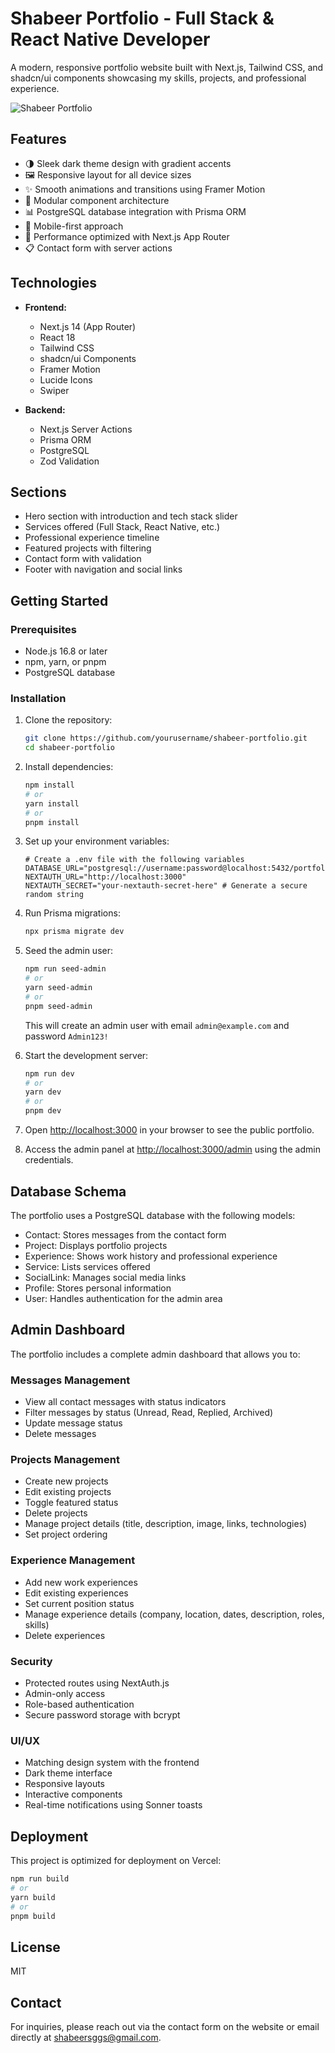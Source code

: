 # Shabeer Portfolio - Full Stack & React Native Developer

A modern, responsive portfolio website built with Next.js, Tailwind CSS, and shadcn/ui components showcasing my skills, projects, and professional experience.

![Shabeer Portfolio](https://images.pexels.com/photos/91227/pexels-photo-91227.jpeg)

## Features

- 🌗 Sleek dark theme design with gradient accents
- 🖼️ Responsive layout for all device sizes
- ✨ Smooth animations and transitions using Framer Motion
- 🧩 Modular component architecture
- 📊 PostgreSQL database integration with Prisma ORM
- 📱 Mobile-first approach
- 🚀 Performance optimized with Next.js App Router
- 📋 Contact form with server actions

## Technologies

- **Frontend:**
  - Next.js 14 (App Router)
  - React 18
  - Tailwind CSS
  - shadcn/ui Components
  - Framer Motion
  - Lucide Icons
  - Swiper

- **Backend:**
  - Next.js Server Actions
  - Prisma ORM
  - PostgreSQL
  - Zod Validation

## Sections

- Hero section with introduction and tech stack slider
- Services offered (Full Stack, React Native, etc.)
- Professional experience timeline
- Featured projects with filtering
- Contact form with validation
- Footer with navigation and social links

## Getting Started

### Prerequisites

- Node.js 16.8 or later
- npm, yarn, or pnpm
- PostgreSQL database

### Installation

1. Clone the repository:
   ```bash
   git clone https://github.com/yourusername/shabeer-portfolio.git
   cd shabeer-portfolio
   ```

2. Install dependencies:
   ```bash
   npm install
   # or
   yarn install
   # or
   pnpm install
   ```

3. Set up your environment variables:
   ```
   # Create a .env file with the following variables
   DATABASE_URL="postgresql://username:password@localhost:5432/portfolio_db"
   NEXTAUTH_URL="http://localhost:3000"
   NEXTAUTH_SECRET="your-nextauth-secret-here" # Generate a secure random string
   ```

4. Run Prisma migrations:
   ```bash
   npx prisma migrate dev
   ```

5. Seed the admin user:
   ```bash
   npm run seed-admin
   # or
   yarn seed-admin
   # or
   pnpm seed-admin
   ```
   This will create an admin user with email `admin@example.com` and password `Admin123!`

6. Start the development server:
   ```bash
   npm run dev
   # or
   yarn dev
   # or
   pnpm dev
   ```

7. Open [http://localhost:3000](http://localhost:3000) in your browser to see the public portfolio.
   
8. Access the admin panel at [http://localhost:3000/admin](http://localhost:3000/admin) using the admin credentials.

## Database Schema

The portfolio uses a PostgreSQL database with the following models:
- Contact: Stores messages from the contact form
- Project: Displays portfolio projects
- Experience: Shows work history and professional experience
- Service: Lists services offered
- SocialLink: Manages social media links
- Profile: Stores personal information
- User: Handles authentication for the admin area

## Admin Dashboard

The portfolio includes a complete admin dashboard that allows you to:

### Messages Management
- View all contact messages with status indicators
- Filter messages by status (Unread, Read, Replied, Archived)
- Update message status
- Delete messages

### Projects Management
- Create new projects
- Edit existing projects
- Toggle featured status
- Delete projects
- Manage project details (title, description, image, links, technologies)
- Set project ordering

### Experience Management
- Add new work experiences
- Edit existing experiences
- Set current position status
- Manage experience details (company, location, dates, description, roles, skills)
- Delete experiences

### Security
- Protected routes using NextAuth.js
- Admin-only access
- Role-based authentication
- Secure password storage with bcrypt

### UI/UX
- Matching design system with the frontend
- Dark theme interface
- Responsive layouts
- Interactive components
- Real-time notifications using Sonner toasts

## Deployment

This project is optimized for deployment on Vercel:

```bash
npm run build
# or
yarn build
# or
pnpm build
```

## License

MIT

## Contact

For inquiries, please reach out via the contact form on the website or email directly at shabeersggs@gmail.com.